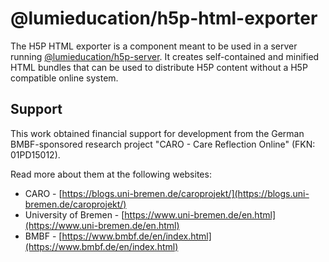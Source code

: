 # @lumieducation/h5p-html-exporter

The H5P HTML exporter is a component meant to be used in a server running
[@lumieducation/h5p-server](https://www.npmjs.com/package/@lumieducation/h5p-server).
It creates self-contained and minified HTML bundles that can be used to
distribute H5P content without a H5P compatible online system.

## Support

This work obtained financial support for development from the German
BMBF-sponsored research project "CARO - Care Reflection Online" (FKN:
01PD15012).

Read more about them at the following websites:

* CARO - [https://blogs.uni-bremen.de/caroprojekt/](https://blogs.uni-bremen.de/caroprojekt/)
* University of Bremen - [https://www.uni-bremen.de/en.html](https://www.uni-bremen.de/en.html)
* BMBF - [https://www.bmbf.de/en/index.html](https://www.bmbf.de/en/index.html)
